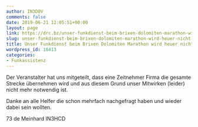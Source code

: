 ```yaml
---
author: IN3DOV
comments: false
date: 2019-06-21 12:05:51+00:00
layout: page
link: https://drc.bz/unser-funkdienst-beim-brixen-dolomiten-marathon-wird-heuer-nicht-mehr-benoetigt/
slug: unser-funkdienst-beim-brixen-dolomiten-marathon-wird-heuer-nicht-mehr-benoetigt
title: Unser Funkdienst beim Brixen Dolomiten Marathon wird heuer nicht mehr benötigt.
wordpress_id: 18413
categories:
- Funkassistenz
---
```





Der Veranstalter hat uns mitgeteilt, dass eine Zeitnehmer Firma die gesamte Strecke übernehmen wird und aus diesem Grund unser Mitwirken (leider) nicht mehr notwendig ist. 







Danke an alle Helfer die schon mehrfach nachgefragt haben und wieder dabei sein wollten.







73 de Meinhard IN3HCD



